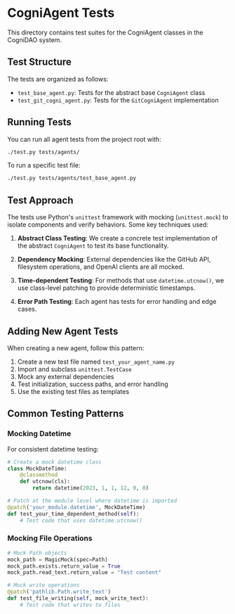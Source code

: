 # CogniAgent Tests

This directory contains test suites for the CogniAgent classes in the CogniDAO system.

## Test Structure

The tests are organized as follows:

- `test_base_agent.py`: Tests for the abstract base `CogniAgent` class
- `test_git_cogni_agent.py`: Tests for the `GitCogniAgent` implementation

## Running Tests

You can run all agent tests from the project root with:

```bash
./test.py tests/agents/
```

To run a specific test file:

```bash
./test.py tests/agents/test_base_agent.py
```

## Test Approach

The tests use Python's `unittest` framework with mocking (`unittest.mock`) to isolate components and verify behaviors. Some key techniques used:

1. **Abstract Class Testing**: We create a concrete test implementation of the abstract `CogniAgent` to test its base functionality.

2. **Dependency Mocking**: External dependencies like the GitHub API, filesystem operations, and OpenAI clients are all mocked.

3. **Time-dependent Testing**: For methods that use `datetime.utcnow()`, we use class-level patching to provide deterministic timestamps.

4. **Error Path Testing**: Each agent has tests for error handling and edge cases.

## Adding New Agent Tests

When creating a new agent, follow this pattern:

1. Create a new test file named `test_your_agent_name.py`
2. Import and subclass `unittest.TestCase`
3. Mock any external dependencies
4. Test initialization, success paths, and error handling
5. Use the existing test files as templates

## Common Testing Patterns

### Mocking Datetime

For consistent datetime testing:

```python
# Create a mock datetime class
class MockDateTime:
    @classmethod
    def utcnow(cls):
        return datetime(2023, 1, 1, 12, 0, 0)

# Patch at the module level where datetime is imported
@patch('your_module.datetime', MockDateTime)
def test_your_time_dependent_method(self):
    # Test code that uses datetime.utcnow()
```

### Mocking File Operations

```python
# Mock Path objects
mock_path = MagicMock(spec=Path)
mock_path.exists.return_value = True
mock_path.read_text.return_value = "Test content"

# Mock write operations
@patch('pathlib.Path.write_text')
def test_file_writing(self, mock_write_text):
    # Test code that writes to files
``` 